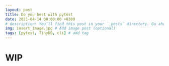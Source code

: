 ```yaml
---
layout: post
title: Do you best with pytest 
date: 2021-04-14 00:00:00 +0300
# description: You’ll find this post in your `_posts` directory. Go ahead and edit it and re-build the site to see your changes. # Add post description (optional)
img: insert_image.jpg # Add image post (optional)
tags: [pytest, TinyDB, cli] # add tag
---
```


# WIP
